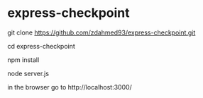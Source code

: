 # express-checkpoint

git clone https://github.com/zdahmed93/express-checkpoint.git

cd express-checkpoint

npm install

node server.js

in the browser go to http://localhost:3000/
